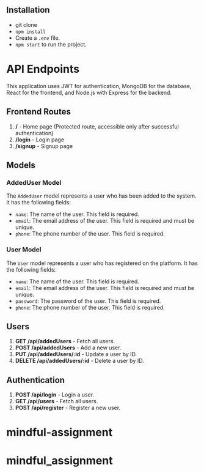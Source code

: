## Installation
- git clone 
- `npm install`
- Create a `.env` file.
- `npm start` to run the project.

# API Endpoints

This application uses JWT for authentication, MongoDB for the database, React for the frontend, and Node.js with Express for the backend.

## Frontend Routes

1. **/** - Home page (Protected route, accessible only after successful authentication)
2. **/login** - Login page
3. **/signup** - Signup page

## Models

### AddedUser Model

The `AddedUser` model represents a user who has been added to the system. It has the following fields:

- `name`: The name of the user. This field is required.
- `email`: The email address of the user. This field is required and must be unique.
- `phone`: The phone number of the user. This field is required.

### User Model

The `User` model represents a user who has registered on the platform. It has the following fields:

- `name`: The name of the user. This field is required.
- `email`: The email address of the user. This field is required and must be unique.
- `password`: The password of the user. This field is required.
- `phone`: The phone number of the user. This field is required.

## Users

1. **GET /api/addedUsers** - Fetch all users.
2. **POST /api/addedUsers** - Add a new user.
3. **PUT /api/addedUsers/:id** - Update a user by ID.
4. **DELETE /api/addedUsers/:id** - Delete a user by ID.

## Authentication

1. **POST /api/login** - Login a user.
2. **GET /api/users** - Fetch all users.
3. **POST /api/register** - Register a new user.
# mindful-assignment
# mindful_assignment
